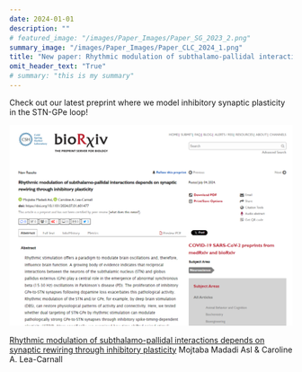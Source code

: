 ```yaml
---
date: 2024-01-01
description: ""
# featured_image: "/images/Paper_Images/Paper_SG_2023_2.png"
summary_image: "/images/Paper_Images/Paper_CLC_2024_1.png"
title: "New paper: Rhythmic modulation of subthalamo-pallidal interactions depends on synaptic rewiring through inhibitory plasticity"
omit_header_text: "True"
# summary: "this is my summary"
---
```


Check out our latest preprint where we model inhibitory synaptic plasticity in the STN-GPe loop!

![img](/images/Paper_Images/Paper_CLC_2024_1.png)

<!--more-->

[Rhythmic modulation of subthalamo-pallidal interactions depends on synaptic rewiring through inhibitory plasticity](<https://https://www.biorxiv.org/content/10.1101/2024.07.01.601477v1.abstract>) Mojtaba Madadi Asl & Caroline A. Lea-Carnall



